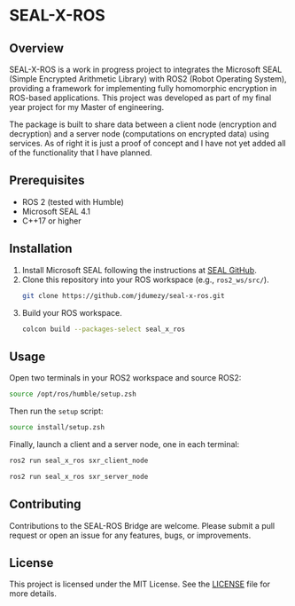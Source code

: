 # SEAL-X-ROS

## Overview
SEAL-X-ROS is a work in progress project to integrates the Microsoft SEAL (Simple Encrypted Arithmetic Library) with ROS2 (Robot Operating System), providing a framework for implementing fully homomorphic encryption in ROS-based applications. This project was developed as part of my final year project for my Master of engineering.

The package is built to share data between a client node (encryption and decryption) and a server node (computations on encrypted data) using services. As of right it is just a proof of concept and I have not yet added all of the functionality that I have planned.

## Prerequisites
- ROS 2 (tested with Humble)
- Microsoft SEAL 4.1
- C++17 or higher

## Installation
1. Install Microsoft SEAL following the instructions at [SEAL GitHub](https://github.com/microsoft/SEAL).
2. Clone this repository into your ROS workspace (e.g., `ros2_ws/src/`).
   ```bash
   git clone https://github.com/jdumezy/seal-x-ros.git
   ```
3. Build your ROS workspace.
   ```bash
   colcon build --packages-select seal_x_ros
   ```

## Usage
Open two terminals in your ROS2 workspace and source ROS2:
```bash
source /opt/ros/humble/setup.zsh
```
Then run the `setup` script:
```bash
source install/setup.zsh
```
Finally, launch a client and a server node, one in each terminal:
```bash
ros2 run seal_x_ros sxr_client_node
```
```bash
ros2 run seal_x_ros sxr_server_node
```

## Contributing
Contributions to the SEAL-ROS Bridge are welcome. Please submit a pull request or open an issue for any features, bugs, or improvements.

## License
This project is licensed under the MIT License. See the [LICENSE](LICENSE) file for more details.
